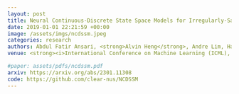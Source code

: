 ```yaml
---
layout: post
title: Neural Continuous-Discrete State Space Models for Irregularly-Sampled Time Series
date: 2019-01-01 22:21:59 +00:00
image: /assets/imgs/ncdssm.jpeg
categories: research
authors: Abdul Fatir Ansari, <strong>Alvin Heng</strong>, Andre Lim, Harold Soh
venue: <strong><i>International Conference on Machine Learning (ICML), 2023, Oral</i></strong>

#paper: assets/pdfs/ncdssm.pdf
arxiv: https://arxiv.org/abs/2301.11308
code: https://github.com/clear-nus/NCDSSM
---
```

